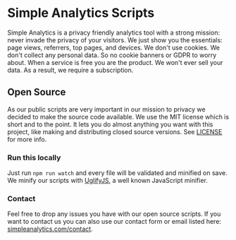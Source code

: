 # Simple Analytics Scripts

Simple Analytics is a privacy friendly analytics tool with a strong mission: never invade the privacy of your visitors. We just show you the essentials: page views, referrers, top pages, and devices. We don't use cookies. We don't collect any personal data. So no cookie banners or GDPR to worry about. When a service is free you are the product. We won't ever sell your data. As a result, we require a subscription.

## Open Source

As our public scripts are very important in our mission to privacy we decided to make the source code available. We use the MIT license which is short and to the point. It lets you do almost anything you want with this project, like making and distributing closed source versions. See [LICENSE](LICENSE) for more info.

### Run this locally

Just run `npm run watch` and every file will be validated and minified on save. We minify our scripts with [UglifyJS](http://lisperator.net/uglifyjs/), a well known JavaScript minifier.

### Contact

Feel free to drop any issues you have with our open source scripts. If you want to contact us you can also use our contact form or email listed here: [simpleanalytics.com/contact](https://simpleanalytics.com/contact).
